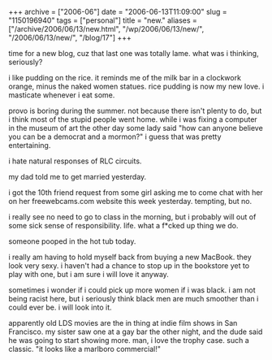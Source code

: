 +++
archive = ["2006-06"]
date = "2006-06-13T11:09:00"
slug = "1150196940"
tags = ["personal"]
title = "new."
aliases = ["/archive/2006/06/13/new.html", "/wp/2006/06/13/new/", "/2006/06/13/new/", "/blog/17"]
+++

time for a new blog, cuz that last one was totally lame. what was
i thinking, seriously?

i like pudding on the rice. it reminds me of the milk bar in a clockwork
orange, minus the naked women statues. rice pudding is now my new love.
i masticate whenever i eat some.

provo is boring during the summer. not because there isn't plenty to do,
but i think most of the stupid people went home. while i was fixing
a computer in the museum of art the other day some lady said "how can
anyone believe you can be a democrat and a mormon?" i guess that was
pretty entertaining.

i hate natural responses of RLC circuits.

my dad told me to get married yesterday.

i got the 10th friend request from some girl asking me to come chat with
her on her freewebcams.com website this week yesterday. tempting, but no.

i really see no need to go to class in the morning, but i probably will
out of some sick sense of responsibility. life. what a f\*cked up thing we
do.

someone pooped in the hot tub today.

i really am having to hold myself back from buying a new MacBook. they
look very sexy. i haven't had a chance to stop up in the bookstore yet to
play with one, but i am sure i will love it anyway.

sometimes i wonder if i could pick up more women if i was black. i am not
being racist here, but i seriously think black men are much smoother than
i could ever be. i will look into it.

apparently old LDS movies are the in thing at indie film shows in San
Francisco. my sister saw one at a gay bar the other night, and the dude
said he was going to start showing more. man, i love the trophy case. such
a classic. "it looks like a marlboro commercial!"

